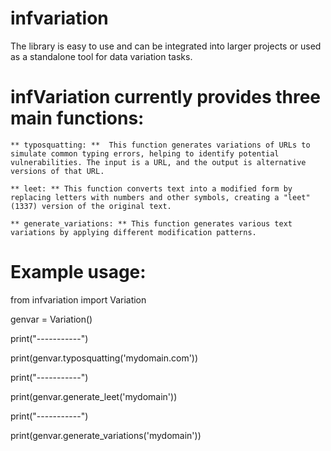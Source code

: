 # infvariation
The library is easy to use and can be integrated into larger projects or used as a standalone tool for data variation tasks.

# infVariation currently provides three main functions:

    ** typosquatting: **  This function generates variations of URLs to simulate common typing errors, helping to identify potential vulnerabilities. The input is a URL, and the output is alternative versions of that URL.

    ** leet: ** This function converts text into a modified form by replacing letters with numbers and other symbols, creating a "leet" (1337) version of the original text.

    ** generate_variations: ** This function generates various text variations by applying different modification patterns.

# Example usage:

from infvariation import Variation
 
genvar = Variation()

print("-----------")

print(genvar.typosquatting('mydomain.com'))

print("-----------")

print(genvar.generate_leet('mydomain'))

print("-----------")

print(genvar.generate_variations('mydomain'))
